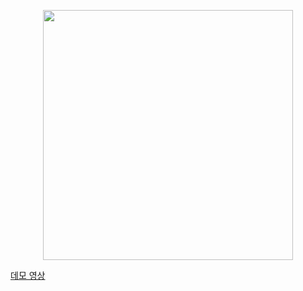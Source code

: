 <p align ="center"><img width=400 src= "https://user-images.githubusercontent.com/35298140/144056791-a6ed19e1-484a-45a1-aedc-cb79e5e92f67.png"></p>

[데모 영상](https://youtu.be/aaAQKLlzPEI)
